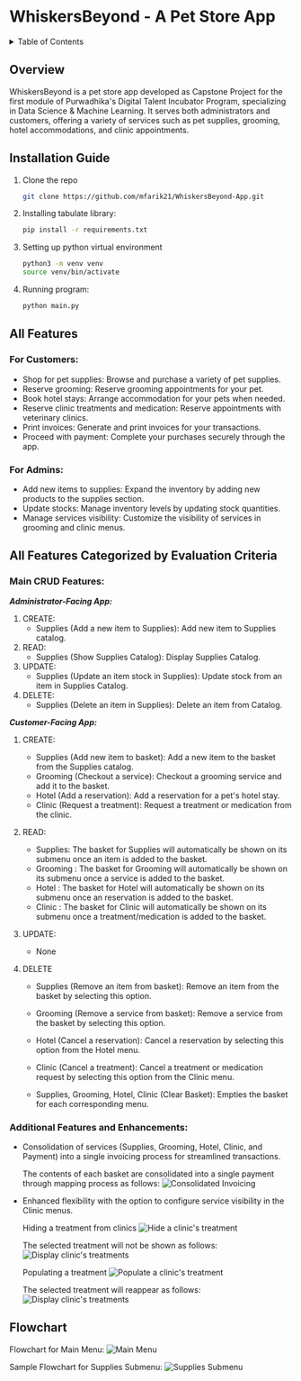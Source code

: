 # WhiskersBeyond - A Pet Store App

<details>
  <summary>Table of Contents</summary>
  <ol>
    <li>
      <a href="#overview">Overview</a>
    </li>
    <li>
      <a href="#installation-guide">Installation Guide</a>
    </li>
    <li>
      <a href="#all-features">All Features</a>
    </li>
    <li>
      <a href="#all-features-categorized-by-evaluation-criteria">All Features Categorized by Evaluation Criteria</a>
    </li>
    <li>
      <a href="#flowchart">Flowchart</a>
    </li>
  </ol>
</details>

## Overview
WhiskersBeyond is a pet store app developed as Capstone Project for the first module of Purwadhika's Digital Talent Incubator Program, specializing in Data Science & Machine Learning. It serves both administrators and customers, offering a variety of services such as pet supplies, grooming, hotel accommodations, and clinic appointments.

## Installation Guide
1. Clone the repo
    ```bash
    git clone https://github.com/mfarik21/WhiskersBeyond-App.git
    ```

2. Installing tabulate library:
    ```bash
    pip install -r requirements.txt
    ```

3. Setting up python virtual environment
    ```bash
    python3 -m venv venv
    source venv/bin/activate
    ```

4. Running program:
    ```bash
    python main.py
    ```

## All Features
### For Customers:
- Shop for pet supplies: Browse and purchase a variety of pet supplies.
- Reserve grooming: Reserve grooming appointments for your pet.
- Book hotel stays: Arrange accommodation for your pets when needed.
- Reserve clinic treatments and medication: Reserve appointments with veterinary clinics.
- Print invoices: Generate and print invoices for your transactions.
- Proceed with payment: Complete your purchases securely through the app.
### For Admins:
- Add new items to supplies: Expand the inventory by adding new products to the supplies section.
- Update stocks: Manage inventory levels by updating stock quantities.
- Manage services visibility: Customize the visibility of services in grooming and clinic menus.

## All Features Categorized by Evaluation Criteria
### Main CRUD Features:
***Administrator-Facing App:***
1. CREATE:
    - Supplies (Add a new item to Supplies): Add new item to Supplies catalog.
2. READ:
    - Supplies (Show Supplies Catalog): Display Supplies Catalog.
3. UPDATE:
    - Supplies (Update an item stock in Supplies): Update stock from an item in Supplies Catalog.
4. DELETE:
    - Supplies (Delete an item in Supplies): Delete an item from Catalog.

***Customer-Facing App:***
1. CREATE:
    - Supplies (Add new item to basket): Add a new item to the basket from the Supplies catalog.
    - Grooming (Checkout a service): Checkout a grooming service and add it to the basket.
    - Hotel (Add a reservation): Add a reservation for a pet's hotel stay.
    - Clinic (Request a treatment): Request a treatment or medication from the clinic.

2. READ:
    - Supplies: The basket for Supplies will automatically be shown on its submenu once an item is added to the basket.
    - Grooming : The basket for Grooming will automatically be shown on its submenu once a service is added to the basket.
    - Hotel : The basket for Hotel will automatically be shown on its submenu once an reservation is added to the basket.
    - Clinic : The basket for Clinic will automatically be shown on its submenu once a treatment/medication is added to the basket.

3. UPDATE:
    - None

4. DELETE
    - Supplies (Remove an item from basket): Remove an item from the basket by selecting this option.
    - Grooming (Remove a service from basket): Remove a service from the basket by selecting this option.
    - Hotel (Cancel a reservation): Cancel a reservation by selecting this option from the Hotel menu.
    - Clinic (Cancel a treatment): Cancel a treatment or medication request by selecting this option from the Clinic menu.


    - Supplies, Grooming, Hotel, Clinic (Clear Basket): Empties the basket for each corresponding menu.


### Additional Features and Enhancements:
- Consolidation of services (Supplies, Grooming, Hotel, Clinic, and Payment) into a single invoicing process for streamlined transactions.

    The contents of each basket are consolidated into a single payment through mapping process as follows:
    ![Consolidated Invoicing](img/integrated_invoicing.png)

- Enhanced flexibility with the option to configure service visibility in the Clinic menus.

    Hiding a treatment from clinics
    ![Hide a clinic's treatment](img/hide_clinic_1.png)

    The selected treatment will not be shown as follows:
    ![Display clinic's treatments](img/hide_clinic_2.png)

    Populating a treatment
    ![Populate a clinic's treatment](img/populate_clinic_1.png)

    The selected treatment will reappear as follows:
    ![Display clinic's treatments](img/populate_clinic_2.png)
## Flowchart
Flowchart for Main Menu:
![Main Menu](img/main_menu.png)

Sample Flowchart for Supplies Submenu:
![Supplies Submenu](img/supplies_submenu.png)

